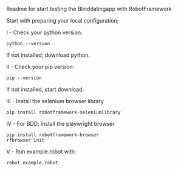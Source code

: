 Readme for start testing the Blinddatingapp with RobotFramework



Start with preparing your local configuration;


I - Check your python version:

	python --version

If not installed; download python.


II - Check your pip version:

	pip --version

If not installed, start download.




III - Install the selenium browser library

	pip install robotframework-seleniumlibrary



IV - For BDD: install the playwright browser

	pip install robotframework-browser
	rfbrowser init 


V - Run example.robot with:

	robot example.robot
